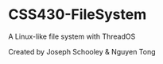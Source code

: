 CSS430-FileSystem
=================
A Linux-like file system with ThreadOS

Created by Joseph Schooley & Nguyen Tong